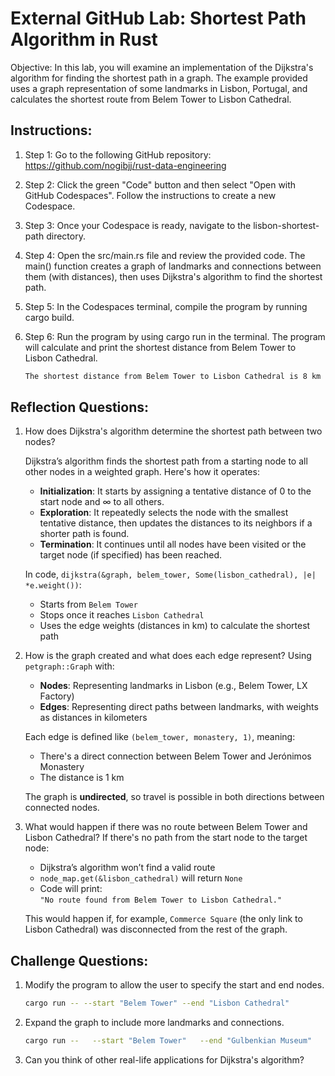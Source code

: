 # External GitHub Lab: Shortest Path Algorithm in Rust

Objective: In this lab, you will examine an implementation of the Dijkstra's algorithm for finding the shortest path in a graph. The example provided uses a graph representation of some landmarks in Lisbon, Portugal, and calculates the shortest route from Belem Tower to Lisbon Cathedral.

## Instructions:

1. Step 1: Go to the following GitHub repository: 
https://github.com/nogibjj/rust-data-engineering

2. Step 2: Click the green "Code" button and then select "Open with GitHub Codespaces". Follow the instructions to create a new Codespace.

3. Step 3: Once your Codespace is ready, navigate to the lisbon-shortest-path directory.

4. Step 4: Open the src/main.rs file and review the provided code. The main() function creates a graph of landmarks and connections between them (with distances), then uses Dijkstra's algorithm to find the shortest path.

5. Step 5: In the Codespaces terminal, compile the program by running cargo build.

6. Step 6: Run the program by using cargo run in the terminal. The program will calculate and print the shortest distance from Belem Tower to Lisbon Cathedral.

    ```bash
    The shortest distance from Belem Tower to Lisbon Cathedral is 8 km
    ```

## Reflection Questions:
1. How does Dijkstra's algorithm determine the shortest path between two nodes?

    Dijkstra’s algorithm finds the shortest path from a starting node to all other nodes in a weighted graph. Here's how it operates:
    - **Initialization**: It starts by assigning a tentative distance of 0 to the start node and ∞ to all others.
    - **Exploration**: It repeatedly selects the node with the smallest tentative distance, then updates the distances to its neighbors if a shorter path is found.
    - **Termination**: It continues until all nodes have been visited or the target node (if specified) has been reached.

    In code, `dijkstra(&graph, belem_tower, Some(lisbon_cathedral), |e| *e.weight())`:
    - Starts from `Belem Tower`
    - Stops once it reaches `Lisbon Cathedral`
    - Uses the edge weights (distances in km) to calculate the shortest path


2. How is the graph created and what does each edge represent?
    Using `petgraph::Graph` with:
    - **Nodes**: Representing landmarks in Lisbon (e.g., Belem Tower, LX Factory)
    - **Edges**: Representing direct paths between landmarks, with weights as distances in kilometers

    Each edge is defined like `(belem_tower, monastery, 1)`, meaning:
    - There's a direct connection between Belem Tower and Jerónimos Monastery
    - The distance is 1 km

    The graph is **undirected**, so travel is possible in both directions between connected nodes.

3. What would happen if there was no route between Belem Tower and Lisbon Cathedral?
    If there's no path from the start node to the target node:
    - Dijkstra’s algorithm won’t find a valid route
    - `node_map.get(&lisbon_cathedral)` will return `None`
    - Code will print:  
        `"No route found from Belem Tower to Lisbon Cathedral."`

    This would happen if, for example, `Commerce Square` (the only link to Lisbon Cathedral) was disconnected from the rest of the graph.

## Challenge Questions:

1. Modify the program to allow the user to specify the start and end nodes.

    ```bash
    cargo run -- --start "Belem Tower" --end "Lisbon Cathedral"
    ```

2. Expand the graph to include more landmarks and connections.

    ```bash
    cargo run --   --start "Belem Tower"   --end "Gulbenkian Museum"   --distance "Belem Tower:Gulbenkian Museum:12"   --distance "New Spot:Commerce Square:4"
    ```

3. Can you think of other real-life applications for Dijkstra's algorithm?
